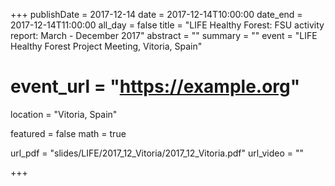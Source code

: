+++
publishDate = 2017-12-14
date = 2017-12-14T10:00:00
date_end = 2017-12-14T11:00:00
all_day = false
title = "LIFE Healthy Forest: FSU activity report: March - December 2017"
abstract = ""
summary = ""
event = "LIFE Healthy Forest Project Meeting, Vitoria, Spain"
# event_url = "https://example.org"
location = "Vitoria, Spain"

featured = false
math = true

url_pdf = "slides/LIFE/2017_12_Vitoria/2017_12_Vitoria.pdf"
url_video = ""

+++

